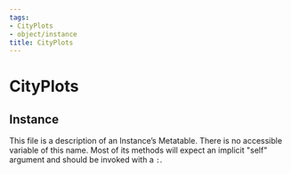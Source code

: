 ```yaml
---
tags:
- CityPlots
- object/instance
title: CityPlots
---
```

# CityPlots
## Instance
This file is a description of an Instance’s Metatable. There is no accessible variable of this name. Most of its methods will expect an implicit "self" argument and should be invoked with a `:`.
